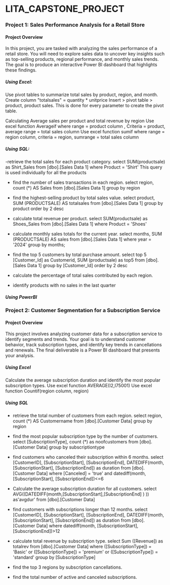 # LITA_CAPSTONE_PROJECT

### Project 1: Sales Performance Analysis for a Retail Store
#### Project Overview
In this project, you are tasked with analyzing the sales performance of a retail store.
You will need to explore sales data to uncover key insights such as top-selling products, regional
performance, and monthly sales trends. The goal is to produce an interactive Power BI
dashboard that highlights these findings.

 ##### Using Excel: 
 Use pivot tables to summarize total sales by product, region, and month.
 Create column "totalsales" = quantity * unitprice 
 Insert > pivot table > product, product sales. 
 This is done for every parameter to create the pivot table.

 Calculating Average sales per product and total revenue by region 
 Use excel function Averageif where range = product column , Criteria = product, average range = total sales column
 Use excel function sumif where range = region column, criteria = region, sumrange = total sales column

##### Using SQL:
-retrieve the total sales for each product category.
select SUM(productsale) as Shirt_Sales from [dbo].[Sales Data 1]
where Product = 'Shirt'
This query is used individually for all the products 

- find the number of sales transactions in each region.
select region,
count (*) AS Sales from [dbo].[Sales Data 1]
group by region

- find the highest-selling product by total sales value.
select product,
SUM (PRODUCTSALE) AS totalsales from [dbo].[Sales Data 1]
group by product
order by 2 desc

- calculate total revenue per product.
select SUM(productsale) as Shoes_Sales from [dbo].[Sales Data 1]
where Product = 'Shoes'

- calculate monthly sales totals for the current year.
select months, 
SUM (PRODUCTSALE) AS sales from [dbo].[Sales Data 1]
where year = '2024'
group by months;


- find the top 5 customers by total purchase amount.
select top 5 [Customer_Id] as Customerid,
SUM (productsale) as top5 from [dbo].[Sales Data 1] 
group by [Customer_Id] 
order by 2 desc

- calculate the percentage of total sales contributed by each region.
- identify products with no sales in the last quarter



##### Using PowerBI




### Project 2: Customer Segmentation for a Subscription Service
#### Project Overview
 This project involves analyzing customer data for a subscription service to identify
segments and trends. Your goal is to understand customer behavior, track subscription types,
and identify key trends in cancellations and renewals. The final deliverable is a Power BI
dashboard that presents your analysis.

 ##### Using Excel 
 Calculate the average subscription duration and identify the most popular
subscription types.
Use excel function AVERAGE(I2,I75001) 
Use excel function Countif(region column, region)

##### Using SQL
- retrieve the total number of customers from each region.
select region,
count (*) AS Customername from [dbo].[Customer Data]
group by region 

- find the most popular subscription type by the number of customers.
select [SubscriptionType],
count (*) as noofcustomers from [dbo].[Customer Data]
group by subscriptiontype 

- find customers who canceled their subscription within 6 months.
select [CustomerID], [SubscriptionStart], [SubscriptionEnd],
DATEDIFF(month, [SubscriptionStart], [SubscriptionEnd])
as duration from [dbo].[Customer Data]
where [Canceled] = 'true' and datediff(month, [SubscriptionStart], [SubscriptionEnd])<=6

- Calculate the average subscription duration for all customers.
select AVG((DATEDIFF(month,[SubscriptionStart],[SubscriptionEnd] )
)) as'avgdur' from [dbo].[Customer Data]
  
- find customers with subscriptions longer than 12 months.
select [CustomerID], [SubscriptionStart], [SubscriptionEnd],
DATEDIFF(month, [SubscriptionStart], [SubscriptionEnd])
as duration from [dbo].[Customer Data]
where datediff(month, [SubscriptionStart], [SubscriptionEnd])>12

- calculate total revenue by subscription type.
select Sum ([Revenue]) as totalrev from [dbo].[Customer Data]
where ([SubscriptionType]) = 'Basic' or
([SubscriptionType]) = 'premium' or
([SubscriptionType]) = 'standard' 
group by [SubscriptionType]

- find the top 3 regions by subscription cancellations.
- find the total number of active and canceled subscriptions.



 


